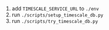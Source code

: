 1. add `TIMESCALE_SERVICE_URL` to `./env`
2. run ```./scripts/setup_timescale_db.py```
3. run ```./scripts/try_timescale_db.py```